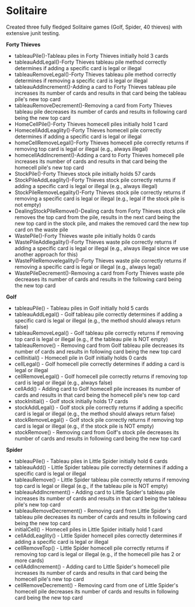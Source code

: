 # Solitaire
Created three fully fledged Solitaire games (Golf, Spider, 40 thieves) with extensive junit testing.

**Forty Thieves**

- tableauPile()-Tableau piles in Forty Thieves initially hold 3 cards
- tableauAddLegal()-Forty Thieves tableau pile method correctly determines if adding a specific card is legal or illegal
- tableauRemoveLegal()-Forty Thieves tableau pile method correctly determines if removing a specific card is legal or illegal
- tableauAddIncrement()-Adding a card to Forty Thieves tableau pile increases its number of cards and results in that card being the tableau pile's new top card
- tableauRemoveDecrement()-Removing a card from Forty Thieves tableau pile decreases its number of cards and results in following card being the new top card
- HomeCellPile()-Forty Thieves homecell piles initially hold 1 card 
- HomecellAddLeaglity()-Forty Thieves homecell pile correctly determines if adding a specific card is legal or illegal 
- homeCellRemoveLegal()-Forty Thieves homecell pile correctly returns if removing top card is legal or illegal (e.g., always illegal)
- homecellAddIncrement()-Adding a card to Forty Thieves homecell pile increases its number of cards and results in that card being the homecell pile's new top card
- StockPile()-Forty Thieves stock pile initially holds 57 cards
- StockPileAddLeaglity()-Forty Thieves stock pile correctly returns if adding a specific card is legal or illegal (e.g., always illegal) 
- StockPileRemoveLegality()-Forty Thieves stock pile correctly returns if removing a specific card is legal or illegal (e.g., legal if the stock pile is not empty) 
- DealingStockPileRemove()-Dealing cards from Forty Thieves stock pile removes the top card from the pile, results in the next card being the new top card in the stock pile, and makes the removed card the new top card on the waste pile
- WastePile()-Forty Thieves waste pile initially holds 0 cards
- WastePileAddlegality()-Forty Thieves waste pile correctly returns if adding a specific card is legal or illegal (e.g., always illegal since we use another approach for this) 
- WastePileRemovelegality()-Forty Thieves waste pile correctly returns if removing a specific card is legal or illegal (e.g., always legal) 
- WastePileDecrement()-Removing a card from Forty Thieves waste pile decreases its number of cards and results in the following card being the new top card


**Golf**

- tableauPile() - Tableau piles in Golf initially hold 5 cards
- tableauAddLegal() - Golf tableau pile correctly determines if adding a specific card is legal or illegal (e.g., the method should always return false) 
- tableauRemoveLegal() - Golf tableau pile correctly returns if removing top card is legal or illegal (e.g., if the tableau pile is NOT empty) 
- tableauRemove() - Removing card from Golf tableau pile decreases its number of cards and results in following card being the new top card 
- cellInitial() - Homecell pile in Golf initially holds 0 cards
- cellLegal() - Golf homecell pile correctly determines if adding a card is legal or illegal
- cellRemoveLegal() - Golf homecell pile correctly returns if removing top card is legal or illegal (e.g., always false)
- cellAdd() - Adding card to Golf homecell pile increases its number of cards and results in that card being the homecell pile's new top card
- stockInitial() - Golf stock initially holds 17 cards
- stockAddLegal() - Golf stock pile correctly returns if adding a specific card is legal or illegal (e.g., the method should always return false)
- stockRemoveLegal() - Golf stock pile correctly returns if removing top card is legal or illegal (e.g., if the stock pile is NOT empty)
- stockRemove() - Removing card from Golf's stock pile decreases its number of cards and results in following card being the new top card
	

**Spider**

- tableauPile() - Tableau piles in Little Spider initially hold 6 cards
- tableauAdd() - Little Spider tableau pile correctly determines if adding a specific card is legal or illegal
- tableauRemove() - Little Spider tableau pile correctly returns if removing top card is legal or illegal (e.g., if the tableau pile is NOT empty)
- tableauAddIncrement() - Adding card to Little Spider's tableau pile increases its number of cards and results in that card being the tableau pile's new top card
- tableauRemoveDecrement() - Removing card from Little Spider's tableau pile decreases its number of cards and results in following card being the new top card
- initialCell() - Homecell piles in Little Spider initially hold 1 card
- cellAddLeaglity() - Little Spider homecell piles correctly determines if adding a specific card is legal or illegal
- cellRemoveTop() - Little Spider homecell pile correctly returns if removing top card is legal or illegal (e.g., if the homecell pile has 2 or more cards)
- cellAddIncrement() - Adding card to Little Spider's homecell pile increases its number of cards and results in that card being the homecell pile's new top card
- cellRemoveDecrement() - Removing card from one of Little Spider's homecell pile decreases its number of cards and results in following card being the new top card
